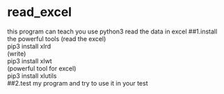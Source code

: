 # read_excel
this program can teach you use python3 read the data in excel
##1.install the powerful tools
(read the excel)<br>
pip3 install xlrd<br>
(write)<br>
pip3 install xlwt<br>
(powerful tool for excel)<br>
pip3 install xlutils<br> 
##2.test my program and try to use it in your test
